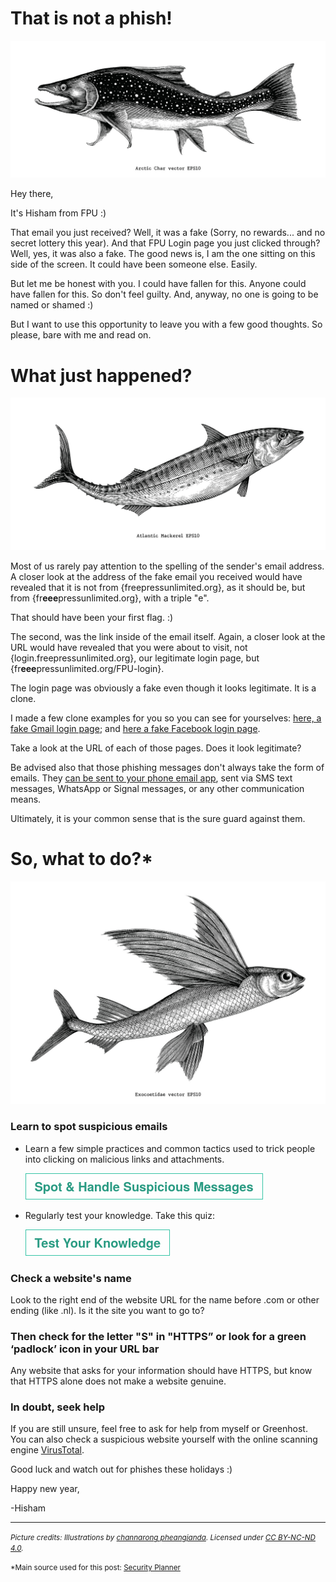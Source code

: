 # That is not a phish!
![](media/pictures/Char.jpg)

Hey there,

It's Hisham from FPU :)

That email you just received? Well, it was a fake (Sorry, no rewards... and no secret lottery this year). And that FPU Login page you just clicked through? Well, yes, it was also a fake. The good news is, I am the one sitting on this side of the screen. It could have been someone else. Easily.

But let me be honest with you. I could have fallen for this. Anyone could have fallen for this. So don't feel guilty. And, anyway, no one is going to be named or shamed :)

But I want to use this opportunity to leave you with a few good thoughts. So please, bare with me and read on.

# What just happened?
![](media/pictures/Mackerel.jpg)

Most of us rarely pay attention to the spelling of the sender's email address. A closer look at the address of the fake email you received would have revealed that it is not from {freepressunlimited.org}, as it should be, but from {fr**eee**pressunlimited.org}, with a triple "e".

That should have been your first flag. :)

The second, was the link inside of the email itself. Again, a closer look at the URL would have revealed that you were about to visit, not {login.freepressunlimited.org}, our legitimate login page, but {fr**eee**pressunlimited.org/FPU-login}. 

The login page was obviously a fake even though it looks legitimate. It is a clone.

I made a few clone examples for you so you can see for yourselves: <a href="https://almiraat.github.io/goFPU/Gmail.login/" target="_blank">here, a fake Gmail login page</a>; and <a href="https://almiraat.github.io/goFPU/Facebook/" target="_blank">here a fake Facebook login page</a>. 

Take a look at the URL of each of those pages. Does it look legitimate?


Be advised also that those phishing messages don't always take the form of emails. They <a href="https://www.nytimes.com/2017/09/14/technology/personaltech/spotting-the-phish-in-a-sea-of-email.html" target="_blank">can be sent to your phone email app</a>, sent via SMS text messages, WhatsApp or Signal messages, or any other communication means. 

Ultimately, it is your common sense that is the sure guard against them.

# So, what to do?*
![](media/pictures/exo.jpg)

### Learn to spot suspicious emails
- Learn a few simple practices and common tactics used to trick people into clicking on malicious links and attachments.
    
    <a href="https://www.johnscottrailton.com/jsrs-digital-security-low-hanging-fruit/#safer-emails" target="_blank">![button](media/pictures/spotbutton.png)</a>

- Regularly test your knowledge. Take this quiz:
    
    <a href="https://phishingquiz.withgoogle.com/?hl=en" target="_blank">![button](media/pictures/testknowledge.png)</a>

### Check a website's name
Look to the right end of the website URL for the name before .com or other ending (like .nl). Is it the site you want to go to?

### Then check for the letter "S" in "HTTPS” or look for a green ‘padlock’ icon in your URL bar

Any website that asks for your information should have HTTPS, but know that HTTPS alone does not make a website genuine.

### In doubt, seek help

If you are still unsure, feel free to ask for help from myself or Greenhost. You can also check a suspicious website yourself with the online scanning engine <a href="https://www.virustotal.com/gui/home/url" target="_blank">VirusTotal</a>.

Good luck and watch out for phishes these holidays :)

Happy new year,

-Hisham

-----------------------
<small>*Picture credits: Illustrations by <a href="https://www.behance.net/ohm34171958" target="_blank">channarong pheangjanda</a>. Licensed under <a href="https://creativecommons.org/licenses/by-nc-nd/4.0/?ref=ccsearch&atype=rich" target="_blank">CC BY-NC-ND 4.0</a>.*</small>

<small>*Main source used for this post: <a href="https://securityplanner.org/#/" target="_blank">Security Planner</a></small>
